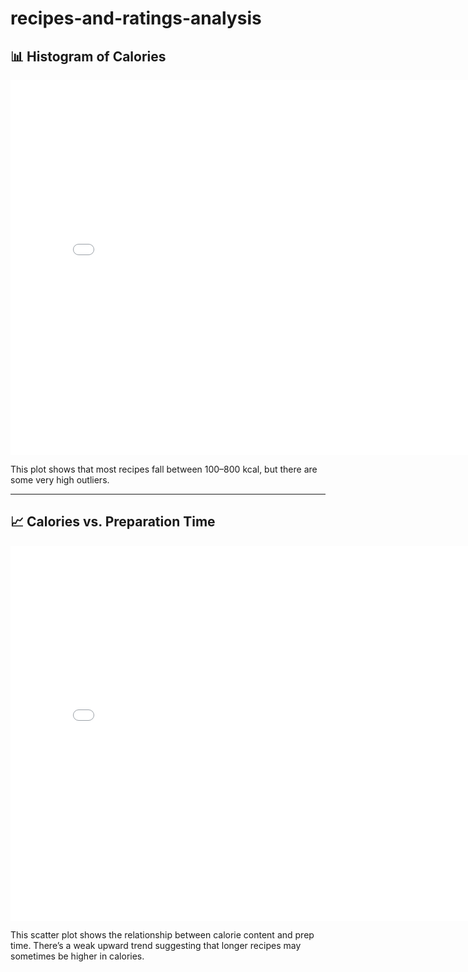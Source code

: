 # recipes-and-ratings-analysis
## 📊 Histogram of Calories

<iframe
  src="assets/calories_hist.html"
  width="800"
  height="600"
  frameborder="0">
</iframe>

This plot shows that most recipes fall between 100–800 kcal, but there are some very high outliers.

---

## 📈 Calories vs. Preparation Time

<iframe
  src="assets/calories_vs_minutes.html"
  width="800"
  height="600"
  frameborder="0">
</iframe>

This scatter plot shows the relationship between calorie content and prep time. There’s a weak upward trend suggesting that longer recipes may sometimes be higher in calories.
